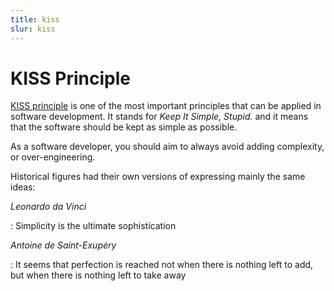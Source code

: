 ```yaml
---
title: kiss
slur: kiss
---
```


# KISS Principle

[KISS principle][1] is one of the most important principles that can be
applied in software development. It stands for _Keep It Simple, Stupid._ and
it means that the software should be kept as simple as possible.

As a software developer, you should aim to always avoid adding complexity,
or over-engineering.

Historical figures had their own versions of expressing mainly the same
ideas:

_Leonardo da Vinci_

: Simplicity is the ultimate sophistication

_Antoine de Saint-Exupéry_

: It seems that perfection is reached not when there is nothing left to add, but when there is nothing left to take away

[1]: https://en.wikipedia.org/wiki/KISS_principle
